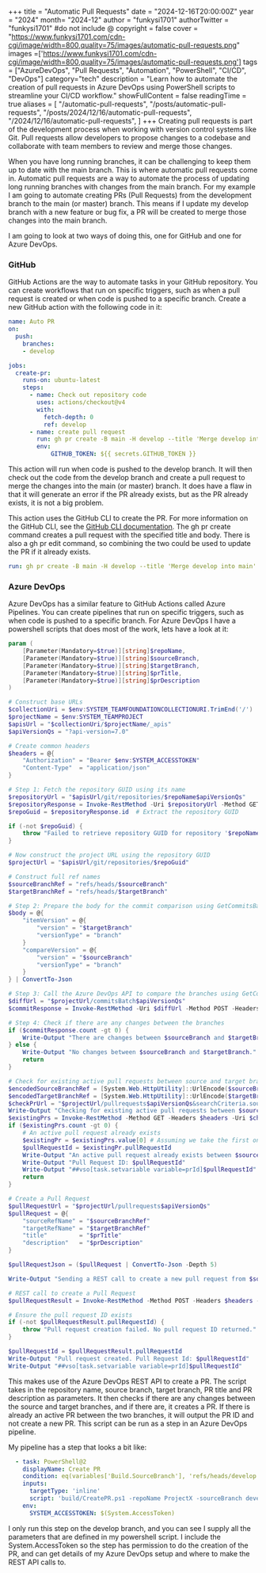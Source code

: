 +++
title = "Automatic Pull Requests"
date = "2024-12-16T20:00:00Z"
year = "2024"
month= "2024-12"
author = "funkysi1701"
authorTwitter = "funkysi1701" #do not include @
copyright = false
cover = "https://www.funkysi1701.com/cdn-cgi/image/width=800,quality=75/images/automatic-pull-requests.png"
images =['https://www.funkysi1701.com/cdn-cgi/image/width=800,quality=75/images/automatic-pull-requests.png']
tags = ["AzureDevOps", "Pull Requests", "Automation", "PowerShell", "CI/CD", "DevOps"]
category="tech"
description = "Learn how to automate the creation of pull requests in Azure DevOps using PowerShell scripts to streamline your CI/CD workflow."
showFullContent = false
readingTime = true
aliases = [
    "/automatic-pull-requests",
    "/posts/automatic-pull-requests",
    "/posts/2024/12/16/automatic-pull-requests",
    "/2024/12/16/automatic-pull-requests",
]
+++
Creating pull requests is part of the development process when working with version control systems like Git. Pull requests allow developers to propose changes to a codebase and collaborate with team members to review and merge those changes. 

When you have long running branches, it can be challenging to keep them up to date with the main branch. This is where automatic pull requests come in. Automatic pull requests are a way to automate the process of updating long running branches with changes from the main branch. For my example I am going to automate creating PRs (Pull Requests) from the development branch to the main (or master) branch. This means if I update my develop branch with a new feature or bug fix, a PR will be created to merge those changes into the main branch.

I am going to look at two ways of doing this, one for GitHub and one for Azure DevOps.

### GitHub

GitHub Actions are the way to automate tasks in your GitHub repository. You can create workflows that run on specific triggers, such as when a pull request is created or when code is pushed to a specific branch. Create a new GitHub action with the following code in it:

```yml
name: Auto PR
on:
  push:
    branches:
    - develop

jobs:
  create-pr:
    runs-on: ubuntu-latest
    steps:
      - name: Check out repository code
        uses: actions/checkout@v4
        with:
          fetch-depth: 0
          ref: develop
      - name: create pull request
        run: gh pr create -B main -H develop --title 'Merge develop into main' --body 'Created by GitHub action'
        env:
            GITHUB_TOKEN: ${{ secrets.GITHUB_TOKEN }}
```

This action will run when code is pushed to the develop branch. It will then check out the code from the develop branch and create a pull request to merge the changes into the main (or master) branch. It does have a flaw in that it will generate an error if the PR already exists, but as the PR already exists, it is not a big problem.

This action uses the GitHub CLI to create the PR. For more information on the GitHub CLI, see the [GitHub CLI documentation](https://cli.github.com/). The gh pr create command creates a pull request with the specified title and body. There is also a gh pr edit command, so combining the two could be used to update the PR if it already exists.

```yml
run: gh pr create -B main -H develop --title 'Merge develop into main' --body 'Created by GitHub action' || gh pr edit -B main --title "Merge develop into main" --body 'Created by GitHub action'
```

### Azure DevOps

Azure DevOps has a similar feature to GitHub Actions called Azure Pipelines. You can create pipelines that run on specific triggers, such as when code is pushed to a specific branch. For Azure DevOps I have a powershell scripts that does most of the work, lets have a look at it:

```powershell
param (
    [Parameter(Mandatory=$true)][string]$repoName,
    [Parameter(Mandatory=$true)][string]$sourceBranch,
    [Parameter(Mandatory=$true)][string]$targetBranch,
    [Parameter(Mandatory=$true)][string]$prTitle,
    [Parameter(Mandatory=$true)][string]$prDescription
)

# Construct base URLs
$collectionUri = $env:SYSTEM_TEAMFOUNDATIONCOLLECTIONURI.TrimEnd('/')
$projectName = $env:SYSTEM_TEAMPROJECT
$apisUrl = "$collectionUri/$projectName/_apis"
$apiVersionQs = "?api-version=7.0"

# Create common headers
$headers = @{
    "Authorization" = "Bearer $env:SYSTEM_ACCESSTOKEN"
    "Content-Type"  = "application/json"
}

# Step 1: Fetch the repository GUID using its name
$repositoryUrl = "$apisUrl/git/repositories/$repoName$apiVersionQs"
$repositoryResponse = Invoke-RestMethod -Uri $repositoryUrl -Method GET -Headers $headers
$repoGuid = $repositoryResponse.id  # Extract the repository GUID

if (-not $repoGuid) {
    throw "Failed to retrieve repository GUID for repository '$repoName'"
}

# Now construct the project URL using the repository GUID
$projectUrl = "$apisUrl/git/repositories/$repoGuid"

# Construct full ref names
$sourceBranchRef = "refs/heads/$sourceBranch"
$targetBranchRef = "refs/heads/$targetBranch"

# Step 2: Prepare the body for the commit comparison using GetCommitsBatch API
$body = @{
    "itemVersion" = @{
        "version" = "$targetBranch"
        "versionType" = "branch"
    }
    "compareVersion" = @{
        "version" = "$sourceBranch"
        "versionType" = "branch"
    }
} | ConvertTo-Json

# Step 3: Call the Azure DevOps API to compare the branches using GetCommitsBatch
$diffUrl = "$projectUrl/commitsBatch$apiVersionQs"
$commitResponse = Invoke-RestMethod -Uri $diffUrl -Method POST -Headers $headers -Body $body

# Step 4: Check if there are any changes between the branches
if ($commitResponse.count -gt 0) {
    Write-Output "There are changes between $sourceBranch and $targetBranch."
} else {
    Write-Output "No changes between $sourceBranch and $targetBranch."
    return
}

# Check for existing active pull requests between source and target branches
$encodedSourceBranchRef = [System.Web.HttpUtility]::UrlEncode($sourceBranchRef)
$encodedTargetBranchRef = [System.Web.HttpUtility]::UrlEncode($targetBranchRef)
$checkPrUrl = "$projectUrl/pullrequests$apiVersionQs&searchCriteria.sourceRefName=$encodedSourceBranchRef&searchCriteria.targetRefName=$encodedTargetBranchRef&searchCriteria.status=active"
Write-Output "Checking for existing active pull requests between $sourceBranch and $targetBranch"
$existingPrs = Invoke-RestMethod -Method GET -Headers $headers -Uri $checkPrUrl
if ($existingPrs.count -gt 0) {
    # An active pull request already exists
    $existingPr = $existingPrs.value[0] # Assuming we take the first one if multiple exist
    $pullRequestId = $existingPr.pullRequestId
    Write-Output "An active pull request already exists between $sourceBranch and $targetBranch."
    Write-Output "Pull Request ID: $pullRequestId"
    Write-Output "##vso[task.setvariable variable=prId]$pullRequestId"    
    return 
}

# Create a Pull Request
$pullRequestUrl = "$projectUrl/pullrequests$apiVersionQs"
$pullRequest = @{
    "sourceRefName" = "$sourceBranchRef"
    "targetRefName" = "$targetBranchRef"
    "title"         = "$prTitle"
    "description"   = "$prDescription"
}

$pullRequestJson = ($pullRequest | ConvertTo-Json -Depth 5)

Write-Output "Sending a REST call to create a new pull request from $sourceBranch to $targetBranch"

# REST call to create a Pull Request
$pullRequestResult = Invoke-RestMethod -Method POST -Headers $headers -Body $pullRequestJson -Uri $pullRequestUrl

# Ensure the pull request ID exists
if (-not $pullRequestResult.pullRequestId) {
    throw "Pull request creation failed. No pull request ID returned."
}

$pullRequestId = $pullRequestResult.pullRequestId
Write-Output "Pull request created. Pull Request Id: $pullRequestId"
Write-Output "##vso[task.setvariable variable=prId]$pullRequestId"

```

This makes use of the Azure DevOps REST API to create a PR. The script takes in the repository name, source branch, target branch, PR title and PR description as parameters. It then checks if there are any changes between the source and target branches, and if there are, it creates a PR. If there is already an active PR between the two branches, it will output the PR ID and not create a new PR. This script can be run as a step in an Azure DevOps pipeline.

My pipeline has a step that looks a bit like:

```yml
  - task: PowerShell@2
    displayName: Create PR
    condition: eq(variables['Build.SourceBranch'], 'refs/heads/develop')
    inputs:
      targetType: 'inline'
      script: 'build/CreatePR.ps1 -repoName ProjectX -sourceBranch develop -targetBranch main -prTitle "Release $(Build.Number.Major).$(Build.Number.Minor).x" -prDescription "Dev to Prod"'
    env:
      SYSTEM_ACCESSTOKEN: $(System.AccessToken)
```

I only run this step on the develop branch, and you can see I supply all the parameters that are defined in my powershell script. I include the System.AccessToken so the step has permission to do the creation of the PR, and can get details of my Azure DevOps setup and where to make the REST API calls to.